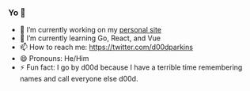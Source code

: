 ### Yo 👋

<!--
**michael-parkins/michael-parkins** is a ✨ _special_ ✨ repository because its `README.md` (this file) appears on your GitHub profile.
-->

- 🔭 I’m currently working on my [personal site](michaelparkins.com)
- 🌱 I’m currently learning Go, React, and Vue
- 📫 How to reach me: https://twitter.com/d00dparkins
- 😄 Pronouns: He/Him
- ⚡ Fun fact: I go by d00d because I have a terrible time remembering names and call everyone else d00d. 

<!-- - 🤔 I’m looking for help with ... -->
<!-- - 💬 Ask me about ... -->
<!-- - 👯 I’m looking to collaborate on our newly released [oculr-ngx]() -->
